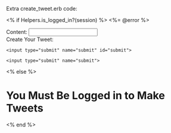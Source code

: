 Extra create_tweet.erb code:

<% if Helpers.is_logged_in?(session) %>
<%= @error %>
  <form action='/tweets' method="post">
    Content:
    <input type="text" name="content"><br>
    Create Your Tweet:

    <input type="submit" name="submit" id="submit">

    <input type="submit" name="submit">

  </form>

  <% else %>
      <h1> You Must Be Logged in to Make Tweets </h1>
  <% end %>
